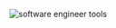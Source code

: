 
![software engineer tools](https://www.egeniq.com/sites/default/files/2020-06/frontend_webdeveloper.jpg)

